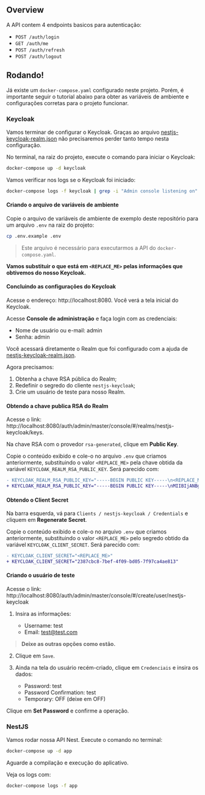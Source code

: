 ## Overview

A API contem 4 endpoints basicos para autenticação:

- `POST /auth/login`
- `GET /auth/me`
- `POST /auth/refresh`
- `POST /auth/logout`

## Rodando!

Já existe um `docker-compose.yaml` configurado neste projeto. Porém, é importante seguir o tutorial abaixo para obter as variáveis de ambiente e configurações corretas para o projeto funcionar.

### Keycloak

Vamos terminar de configurar o Keycloak. Graças ao arquivo [nestjs-keycloak-realm.json](./nestjs-keycloak-realm.json) não precisaremos perder tanto tempo nesta configuração.

No terminal, na raiz do projeto, execute o comando para iniciar o Keycloak:

```sh
docker-compose up -d keycloak
```

Vamos verificar nos logs se o Keycloak foi iniciado:

```sh
docker-compose logs -f keycloak | grep -i "Admin console listening on"
```

#### Criando o arquivo de variáveis de ambiente

Copie o arquivo de variáveis de ambiente de exemplo deste repositório para um arquivo `.env` na raiz do projeto:

```sh
cp .env.example .env
```

> Este arquivo é necessário para executarmos a API do `docker-compose.yaml`.

**Vamos substituir o que está em `<REPLACE_ME>` pelas informações que obtivemos do nosso Keycloak.**

#### Concluindo as configurações do Keycloak

Acesse o endereço: http://localhost:8080. Você verá a tela inicial do Keycloak.

Acesse **Console de administração** e faça login com as credenciais:

- Nome de usuário ou e-mail: admin
- Senha: admin

Você acessará diretamente o Realm que foi configurado com a ajuda de [nestjs-keycloak-realm.json](./nestjs-keycloak-realm.json).

Agora precisamos:

1. Obtenha a chave RSA pública do Realm;
1. Redefinir o segredo do cliente `nestjs-keycloak`;
1. Crie um usuário de teste para nosso Realm.

#### Obtendo a chave publica RSA do Realm

Acesse o link: http://localhost:8080/auth/admin/master/console/#/realms/nestjs-keycloak/keys.

Na chave RSA com o provedor `rsa-generated`, clique em **Public Key**.

Copie o conteúdo exibido e cole-o no arquivo `.env` que criamos anteriormente, substituindo o valor `<REPLACE_ME>` pela chave obtida da variável `KEYCLOAK_REALM_RSA_PUBLIC_KEY`. Será parecido com:

```diff
- KEYCLOAK_REALM_RSA_PUBLIC_KEY="-----BEGIN PUBLIC KEY-----\n<REPLACE_ME>\n-----END PUBLIC KEY-----"
+ KEYCLOAK_REALM_RSA_PUBLIC_KEY="-----BEGIN PUBLIC KEY-----\nMIIBIjANBgkqhkiG9w0BAQEFAAOCAQ8AMIIBCgKCAQEAlOSbkRWDCFLl0dslyU1aYkACfos+wib22LHWTz9cgd+RBByS43wmxKNe90b5g6S0RMJvBUpcDnnUNMLXgP7EyfUluWriiUpyWXBLclhtWHz49QZYAOuR4T+4C2pmCfAkefDz5tbN+SQuRyZcJzZ/cLboKfKzwK7Nlud6NRvYMypOxmSNaDuQAKWH8BciT6ahpSFFgPWMBuGD5oz9DYqZKNNaXedmVLqL911EC0kH0J54AOjM4OKuo+sTUji6eJFCJDMynnJIJyTLFDRrhLM1aD+n77q0k59Bm/EwtP77tDT5uR0AWfhErdsZQV863TjBDcTEsxveEtOJmMF9L/6a8QIDAQAB\n-----END PUBLIC KEY-----"
```

#### Obtendo o Client Secret

Na barra esquerda, vá para `Clients / nestjs-keycloak / Credentials` e cliquem em **Regenerate Secret**.

Copie o conteúdo exibido e cole-o no arquivo `.env` que criamos anteriormente, substituindo o valor `<REPLACE_ME>` pelo segredo obtido da variável `KEYCLOAK_CLIENT_SECRET`. Será parecido com:

```diff
- KEYCLOAK_CLIENT_SECRET="<REPLACE_ME>"
+ KEYCLOAK_CLIENT_SECRET="2387cbc8-7bef-4f09-bd05-7f97ca4ae813"
```

#### Criando o usuário de teste

Acesse o link: http://localhost:8080/auth/admin/master/console/#/create/user/nestjs-keycloak

1. Insira as informações:

   - Username: test
   - Email: test@test.com

  > **Deixe as outras opções como estão.**

2. Clique em `Save`.

3. Ainda na tela do usuário recém-criado, clique em `Credenciais` e insira os dados:
   - Password: test
   - Password Confirmation: test
   - Temporary: OFF (deixe em OFF)

Clique em **Set Password** e confirme a operação.

### NestJS

Vamos rodar nossa API Nest. Execute o comando no terminal:

```sh
docker-compose up -d app
```

Aguarde a compilação e execução do aplicativo.

Veja os logs com:

```sh
docker-compose logs -f app
```